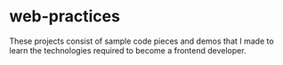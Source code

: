 # web-practices
These projects consist of sample code pieces and demos that I made to learn the technologies required to become a frontend developer.
